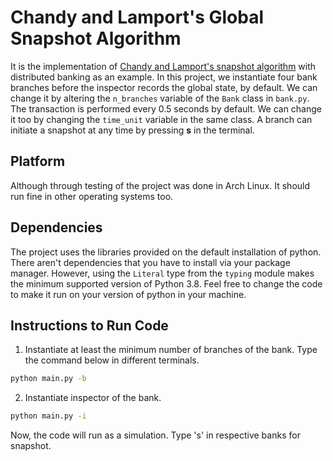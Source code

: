 # Chandy and Lamport's Global Snapshot Algorithm

It is the implementation of [Chandy and Lamport's snapshot algorithm](https://lamport.azurewebsites.net/pubs/chandy.pdf) with distributed banking as an example.
In this project, we instantiate four bank branches before the inspector records the global state, by default.
We can change it by altering the `n_branches` variable of the `Bank` class in `bank.py`.
The transaction is performed every 0.5 seconds by default. We can change it too by changing the `time_unit` variable in the same class.
A branch can initiate a snapshot at any time by pressing **s** in the terminal.

## Platform

Although through testing of the project was done in Arch Linux. It should run fine in other operating systems too.

## Dependencies

The project uses the libraries provided on the default installation of python.
There aren't dependencies that you have to install via your package manager.
However, using the `Literal` type from the `typing` module makes the minimum supported version of Python 3.8.
Feel free to change the code to make it run on your version of python in your machine.

## Instructions to Run Code

1. Instantiate at least the minimum number of branches of the bank.
Type the command below in different terminals.

```sh
python main.py -b 
```

2. Instantiate inspector of the bank. 
```bash
python main.py -i
```

Now, the code will run as a simulation. Type 's' in respective banks for snapshot.
